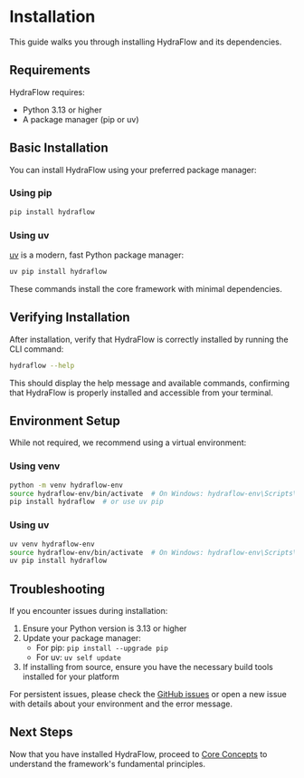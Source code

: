 # Installation

This guide walks you through installing HydraFlow and its dependencies.

## Requirements

HydraFlow requires:

- Python 3.13 or higher
- A package manager (pip or uv)

## Basic Installation

You can install HydraFlow using your preferred package manager:

### Using pip

```bash
pip install hydraflow
```

### Using uv

[uv](https://github.com/astral-sh/uv) is a modern, fast Python package manager:

```bash
uv pip install hydraflow
```

These commands install the core framework with minimal dependencies.

## Verifying Installation

After installation, verify that HydraFlow is correctly installed by running
the CLI command:

```bash
hydraflow --help
```

This should display the help message and available commands, confirming that
HydraFlow is properly installed and accessible from your terminal.

## Environment Setup

While not required, we recommend using a virtual environment:

### Using venv

```bash
python -m venv hydraflow-env
source hydraflow-env/bin/activate  # On Windows: hydraflow-env\Scripts\activate
pip install hydraflow  # or use uv pip
```

### Using uv

```bash
uv venv hydraflow-env
source hydraflow-env/bin/activate  # On Windows: hydraflow-env\Scripts\activate
uv pip install hydraflow
```

## Troubleshooting

If you encounter issues during installation:

1. Ensure your Python version is 3.13 or higher
2. Update your package manager:
   - For pip: `pip install --upgrade pip`
   - For uv: `uv self update`
3. If installing from source, ensure you have the necessary build tools
   installed for your platform

For persistent issues, please check the
[GitHub issues](https://github.com/daizutabi/hydraflow/issues) or open a
new issue with details about your environment and the error message.

## Next Steps

Now that you have installed HydraFlow, proceed to
[Core Concepts](concepts.md) to understand the framework's fundamental
principles.